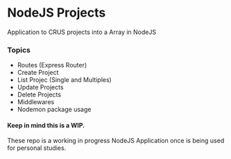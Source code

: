 # NodeJS Projects

Application to CRUS projects into a Array in NodeJS


### Topics

* Routes (Express Router)
* Create Project
* List Projec (Single and Multiples)
* Update Projects
* Delete Projects
* Middlewares
* Nodemon package usage


#### Keep in mind this is a WIP.

These repo is a working in progress NodeJS Application once is being used for personal studies.